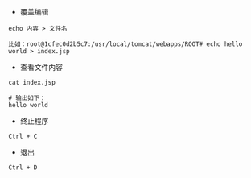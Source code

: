 - 覆盖编辑

```
echo 内容 > 文件名

比如：root@1cfec0d2b5c7:/usr/local/tomcat/webapps/ROOT# echo hello world > index.jsp
```

- 查看文件内容

```
cat index.jsp

# 输出如下：
hello world
```

- 终止程序

```
Ctrl + C
```

- 退出

```
Ctrl + D
```

